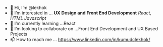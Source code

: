 - 👋 Hi, I’m @lekhok
- 👀 I’m interested in ... <b>UX Design and Front End Development</b><em> React, HTML Javascript</em>
- 🌱 I’m currently learning ...React
- 💞️ I’m looking to collaborate on ...Front End Development and UX Based Projects
- 📫 How to reach me ... https://www.linkedin.com/in/kumudclekhok/

<!---
lekhok/lekhok is a ✨ special ✨ repository because its `README.md` (this file) appears on your GitHub profile.
You can click the Preview link to take a look at your changes.
--->
